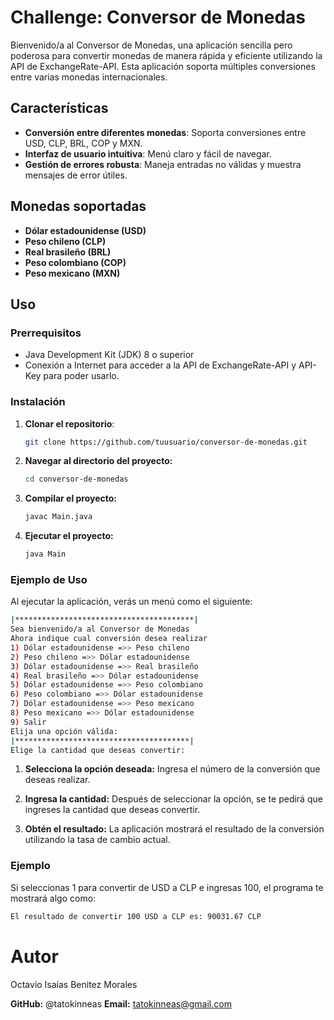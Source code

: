 # Challenge: Conversor de Monedas

Bienvenido/a al Conversor de Monedas, una aplicación sencilla pero poderosa para convertir monedas de manera rápida y eficiente utilizando la API de ExchangeRate-API. Esta aplicación soporta múltiples conversiones entre varias monedas internacionales.

## Características

- **Conversión entre diferentes monedas**: Soporta conversiones entre USD, CLP, BRL, COP y MXN.
- **Interfaz de usuario intuitiva**: Menú claro y fácil de navegar.
- **Gestión de errores robusta**: Maneja entradas no válidas y muestra mensajes de error útiles.

## Monedas soportadas

- **Dólar estadounidense (USD)**
- **Peso chileno (CLP)**
- **Real brasileño (BRL)**
- **Peso colombiano (COP)**
- **Peso mexicano (MXN)**

## Uso

### Prerrequisitos

- Java Development Kit (JDK) 8 o superior
- Conexión a Internet para acceder a la API de ExchangeRate-API y API-Key para poder usarlo.

### Instalación

1. **Clonar el repositorio**:
   ```sh
   git clone https://github.com/tuusuario/conversor-de-monedas.git
   ```
   
2. **Navegar al directorio del proyecto:**
   ```sh
   cd conversor-de-monedas
   ```
3. **Compilar el proyecto:**
   ```sh
   javac Main.java
   ```
4. **Ejecutar el proyecto:**
   ```sh
   java Main
   ```
### Ejemplo de Uso
Al ejecutar la aplicación, verás un menú como el siguiente:

   ```sh
  |****************************************| 
  Sea bienvenido/a al Conversor de Monedas 
  Ahora indique cual conversión desea realizar 
  1) Dólar estadounidense =>> Peso chileno 
  2) Peso chileno =>> Dólar estadounidense 
  3) Dólar estadounidense =>> Real brasileño 
  4) Real brasileño =>> Dólar estadounidense 
  5) Dólar estadounidense =>> Peso colombiano 
  6) Peso colombiano =>> Dólar estadounidense 
  7) Dólar estadounidense =>> Peso mexicano 
  8) Peso mexicano =>> Dólar estadounidense 
  9) Salir 
   Elija una opción válida:
  |***************************************|
   Elige la cantidad que deseas convertir: 
  ```

1. **Selecciona la opción deseada:** Ingresa el número de la conversión que deseas realizar.

2. **Ingresa la cantidad:** Después de seleccionar la opción, se te pedirá que ingreses la cantidad que deseas convertir.

3. **Obtén el resultado:** La aplicación mostrará el resultado de la conversión utilizando la tasa de cambio actual.

### Ejemplo
Si seleccionas 1 para convertir de USD a CLP e ingresas 100, el programa te mostrará algo como:
```sh
El resultado de convertir 100 USD a CLP es: 90031.67 CLP
```

# Autor
Octavio Isaías Benitez Morales

**GitHub:** @tatokinneas
**Email:** tatokinneas@gmail.com
